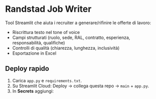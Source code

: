 # Randstad Job Writer

Tool Streamlit che aiuta i recruiter a generare/rifinire le offerte di lavoro:
- Riscrittura testo nel tone of voice 
- Campi strutturati (ruolo, sede, RAL, contratto, esperienza, responsabilità, qualifiche)
- Controlli di qualità (chiarezza, lunghezza, inclusività)
- Esportazione in Excel

## Deploy rapido
1. Carica `app.py` e `requirements.txt`.
2. Su Streamlit Cloud: Deploy → collega questa repo → `main` + `app.py`.
3. In **Secrets** aggiungi:
